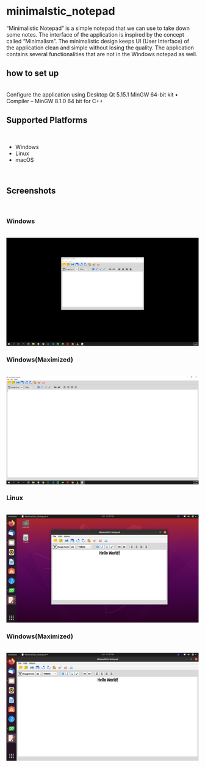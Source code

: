 # minimalstic_notepad
“Minimalistic Notepad” is a simple notepad that we can use to take down some notes. The interface of the application is inspired by the concept called “Minimalism”. The minimalistic design keeps UI (User Interface) of the application clean and simple without losing the quality. The application contains several functionalities that are not in the Windows notepad as well.


<h2>how to set up</h2><br>
Configure the application using Desktop Qt 5.15.1 MinGW 64-bit kit
• Compiler – MinGW 8.1.0 64 bit for C++

<br>
<h2>Supported Platforms</h2><br>
  <ul>
  <li>Windows</li>
  <li>Linux</li>
  <li>macOS</li>
 
  </ul>
  <br>
<h2>Screenshots</h2><br>

<h3>Windows</h3><br>
<img src=Screenshots/windows_min.png>
<br>
<h3>Windows(Maximized)</h3><br>
<img src=Screenshots/windows_max.png>
<br>

<h3>Linux</h3><br>
<img src=Screenshots/linux_min.jpeg>
<br>
<h3>Windows(Maximized)</h3><br>
<img src=Screenshots/linux_max.jpeg>
<br>

